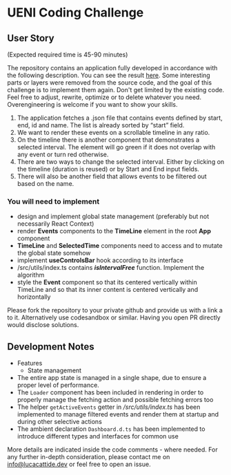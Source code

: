 # UENI Coding Challenge

## User Story

(Expected required time is 45-90 minutes)

The repository contains an application fully developed in accordance with the following description.
You can see the result [here](https://ueni-ltd.github.io/ueni_challenge/).
Some interesting parts or layers were removed from the source code, and the goal of this challenge is to implement them again.
Don't get limited by the existing code. Feel free to adjust, rewrite, optimize or to delete whatever you need.
Overengineering is welcome if you want to show your skills.

1. The application fetches a .json file that contains events defined by start, end, id and name. The list is already sorted by “start” field.
2. We want to render these events on a scrollable timeline in any ratio.
3. On the timeline there is another component that demonstrates a selected interval. The element will go green if it does not overlap with any event or turn red otherwise.
4. There are two ways to change the selected interval. Either by clicking on the timeline (duration is reused) or by Start and End input fields.
5. There will also be another field that allows events to be filtered out based on the name.

### You will need to implement

- design and implement global state management (preferably but not necessarily React Context)
- render **Events** components to the **TimeLine** element in the root **App** component
- **TimeLine** and **SelectedTime** components need to access and to mutate the global state somehow
- implement **useControlsBar** hook according to its interface
- /src/utils/index.ts contains **_isIntervalFree_** function. Implement the algorithm
- style the **Event** component so that its centered vertically within TimeLine and so that its inner content is centered vertically and horizontally

Please fork the repository to your private github and provide us with a link a to it. Alternatively use codesandbox or similar.
Having you open PR directly would disclose solutions.

## Development Notes

- Features
  - State management
- The entire app state is managed in a single shape, due to ensure a proper level of performance.
- The `Loader` component has been included in rendering in order to properly manage the fetching action and possible fetching errors too
- The helper `getActiveEvents` getter in _/src/utils/index.ts_ has been implemented to manage filtered events and render them at startup and during other selective actions
- The ambient declaration `Dashboard.d.ts` has been implemented to introduce different types and interfaces for common use

More details are indicated inside the code comments - where needed. For any further in-depth consideration, please contact me on info@lucacattide.dev or feel free to open an issue.
